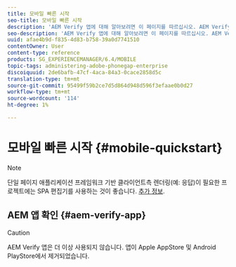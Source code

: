 ```yaml
---
title: 모바일 빠른 시작
seo-title: 모바일 빠른 시작
description: 'AEM Verify 앱에 대해 알아보려면 이 페이지를 따르십시오. AEM Verify 앱은 iOS 또는 Android 모바일 디바이스에서 AEM 모바일 애플리케이션을 빠르고 쉽게 실행할 수 있는 방법입니다. '
seo-description: 'AEM Verify 앱에 대해 알아보려면 이 페이지를 따르십시오. AEM Verify 앱은 iOS 또는 Android 모바일 디바이스에서 AEM 모바일 애플리케이션을 빠르고 쉽게 실행할 수 있는 방법입니다. '
uuid: afae4b9d-f835-4d83-b758-39a0d7741510
contentOwner: User
content-type: reference
products: SG_EXPERIENCEMANAGER/6.4/MOBILE
topic-tags: administering-adobe-phonegap-enterprise
discoiquuid: 2de6bafb-47cf-4aca-84a3-0cace2858d5c
translation-type: tm+mt
source-git-commit: 95499f59b2ce7d5d864d948d596f3efaae0b0d27
workflow-type: tm+mt
source-wordcount: '114'
ht-degree: 1%

---
```



# 모바일 빠른 시작 {#mobile-quickstart}

>[!NOTE]
>
>단일 페이지 애플리케이션 프레임워크 기반 클라이언트측 렌더링(예: 응답)이 필요한 프로젝트에는 SPA 편집기를 사용하는 것이 좋습니다. [추가 정보](/help/sites-developing/spa-overview.md).

## AEM 앱 확인 {#aem-verify-app}

>[!CAUTION]
>
>AEM Verify 앱은 더 이상 사용되지 않습니다. 앱이 Apple AppStore 및 Android PlayStore에서 제거되었습니다.
